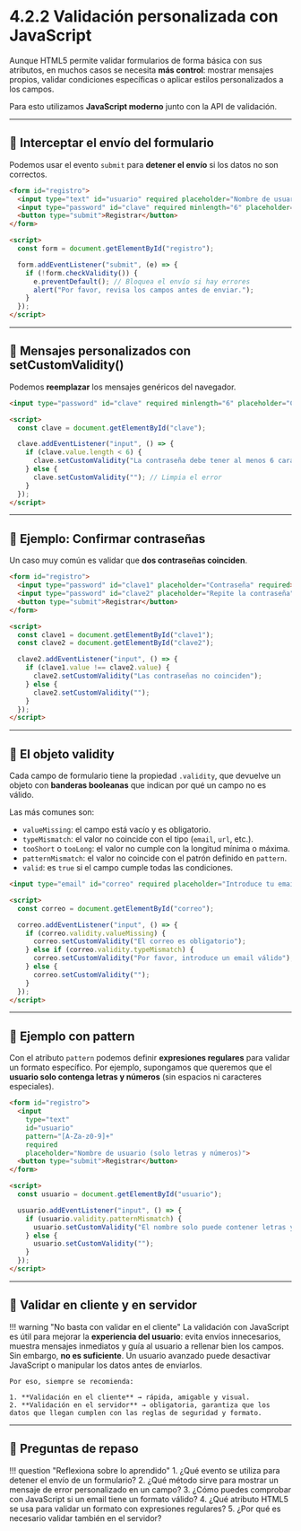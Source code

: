 # 4.2.2 Validación personalizada con JavaScript

Aunque HTML5 permite validar formularios de forma básica con sus atributos, en muchos casos se necesita **más control**: mostrar mensajes propios, validar condiciones específicas o aplicar estilos personalizados a los campos.

Para esto utilizamos **JavaScript moderno** junto con la API de validación.

---

## 📌 Interceptar el envío del formulario

Podemos usar el evento `submit` para **detener el envío** si los datos no son correctos.

```html
<form id="registro">
  <input type="text" id="usuario" required placeholder="Nombre de usuario">
  <input type="password" id="clave" required minlength="6" placeholder="Contraseña">
  <button type="submit">Registrar</button>
</form>

<script>
  const form = document.getElementById("registro");

  form.addEventListener("submit", (e) => {
    if (!form.checkValidity()) {
      e.preventDefault(); // Bloquea el envío si hay errores
      alert("Por favor, revisa los campos antes de enviar.");
    }
  });
</script>
```

---

## 📌 Mensajes personalizados con setCustomValidity()

Podemos **reemplazar** los mensajes genéricos del navegador.

```html
<input type="password" id="clave" required minlength="6" placeholder="Contraseña">

<script>
  const clave = document.getElementById("clave");

  clave.addEventListener("input", () => {
    if (clave.value.length < 6) {
      clave.setCustomValidity("La contraseña debe tener al menos 6 caracteres");
    } else {
      clave.setCustomValidity(""); // Limpia el error
    }
  });
</script>
```

---

## 📌 Ejemplo: Confirmar contraseñas

Un caso muy común es validar que **dos contraseñas coinciden**.

```html
<form id="registro">
  <input type="password" id="clave1" placeholder="Contraseña" required>
  <input type="password" id="clave2" placeholder="Repite la contraseña" required>
  <button type="submit">Registrar</button>
</form>

<script>
  const clave1 = document.getElementById("clave1");
  const clave2 = document.getElementById("clave2");

  clave2.addEventListener("input", () => {
    if (clave1.value !== clave2.value) {
      clave2.setCustomValidity("Las contraseñas no coinciden");
    } else {
      clave2.setCustomValidity("");
    }
  });
</script>
```

---

## 📌 El objeto validity

Cada campo de formulario tiene la propiedad `.validity`, que devuelve un objeto con **banderas booleanas** que indican por qué un campo no es válido.

Las más comunes son:

* `valueMissing`: el campo está vacío y es obligatorio.
* `typeMismatch`: el valor no coincide con el tipo (`email`, `url`, etc.).
* `tooShort` o `tooLong`: el valor no cumple con la longitud mínima o máxima.
* `patternMismatch`: el valor no coincide con el patrón definido en `pattern`.
* `valid`: es `true` si el campo cumple todas las condiciones.

```html
<input type="email" id="correo" required placeholder="Introduce tu email">

<script>
  const correo = document.getElementById("correo");

  correo.addEventListener("input", () => {
    if (correo.validity.valueMissing) {
      correo.setCustomValidity("El correo es obligatorio");
    } else if (correo.validity.typeMismatch) {
      correo.setCustomValidity("Por favor, introduce un email válido");
    } else {
      correo.setCustomValidity("");
    }
  });
</script>
```

---

## 📌 Ejemplo con pattern

Con el atributo `pattern` podemos definir **expresiones regulares** para validar un formato específico.
Por ejemplo, supongamos que queremos que el **usuario solo contenga letras y números** (sin espacios ni caracteres especiales).

```html
<form id="registro">
  <input 
    type="text" 
    id="usuario" 
    pattern="[A-Za-z0-9]+" 
    required 
    placeholder="Nombre de usuario (solo letras y números)">
  <button type="submit">Registrar</button>
</form>

<script>
  const usuario = document.getElementById("usuario");

  usuario.addEventListener("input", () => {
    if (usuario.validity.patternMismatch) {
      usuario.setCustomValidity("El nombre solo puede contener letras y números, sin espacios");
    } else {
      usuario.setCustomValidity("");
    }
  });
</script>
```

---

## 📌 Validar en cliente y en servidor

!!! warning "No basta con validar en el cliente"
    La validación con JavaScript es útil para mejorar la **experiencia del usuario**: evita envíos innecesarios, muestra mensajes inmediatos y guía al usuario a rellenar bien los campos.
    Sin embargo, **no es suficiente**.
    Un usuario avanzado puede desactivar JavaScript o manipular los datos antes de enviarlos.

    Por eso, siempre se recomienda:

    1. **Validación en el cliente** → rápida, amigable y visual.
    2. **Validación en el servidor** → obligatoria, garantiza que los datos que llegan cumplen con las reglas de seguridad y formato.

---

## 📝 Preguntas de repaso

!!! question "Reflexiona sobre lo aprendido"
    1. ¿Qué evento se utiliza para detener el envío de un formulario?
    2. ¿Qué método sirve para mostrar un mensaje de error personalizado en un campo?
    3. ¿Cómo puedes comprobar con JavaScript si un email tiene un formato válido?
    4. ¿Qué atributo HTML5 se usa para validar un formato con expresiones regulares?
    5. ¿Por qué es necesario validar también en el servidor?
